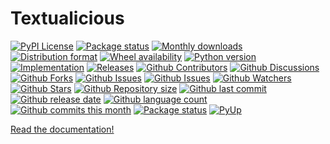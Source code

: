 # Textualicious

[![PyPI License](https://img.shields.io/pypi/l/textualicious.svg)](https://pypi.org/project/textualicious/)
[![Package status](https://img.shields.io/pypi/status/textualicious.svg)](https://pypi.org/project/textualicious/)
[![Monthly downloads](https://img.shields.io/pypi/dm/textualicious.svg)](https://pypi.org/project/textualicious/)
[![Distribution format](https://img.shields.io/pypi/format/textualicious.svg)](https://pypi.org/project/textualicious/)
[![Wheel availability](https://img.shields.io/pypi/wheel/textualicious.svg)](https://pypi.org/project/textualicious/)
[![Python version](https://img.shields.io/pypi/pyversions/textualicious.svg)](https://pypi.org/project/textualicious/)
[![Implementation](https://img.shields.io/pypi/implementation/textualicious.svg)](https://pypi.org/project/textualicious/)
[![Releases](https://img.shields.io/github/downloads/phil65/textualicious/total.svg)](https://github.com/phil65/textualicious/releases)
[![Github Contributors](https://img.shields.io/github/contributors/phil65/textualicious)](https://github.com/phil65/textualicious/graphs/contributors)
[![Github Discussions](https://img.shields.io/github/discussions/phil65/textualicious)](https://github.com/phil65/textualicious/discussions)
[![Github Forks](https://img.shields.io/github/forks/phil65/textualicious)](https://github.com/phil65/textualicious/forks)
[![Github Issues](https://img.shields.io/github/issues/phil65/textualicious)](https://github.com/phil65/textualicious/issues)
[![Github Issues](https://img.shields.io/github/issues-pr/phil65/textualicious)](https://github.com/phil65/textualicious/pulls)
[![Github Watchers](https://img.shields.io/github/watchers/phil65/textualicious)](https://github.com/phil65/textualicious/watchers)
[![Github Stars](https://img.shields.io/github/stars/phil65/textualicious)](https://github.com/phil65/textualicious/stars)
[![Github Repository size](https://img.shields.io/github/repo-size/phil65/textualicious)](https://github.com/phil65/textualicious)
[![Github last commit](https://img.shields.io/github/last-commit/phil65/textualicious)](https://github.com/phil65/textualicious/commits)
[![Github release date](https://img.shields.io/github/release-date/phil65/textualicious)](https://github.com/phil65/textualicious/releases)
[![Github language count](https://img.shields.io/github/languages/count/phil65/textualicious)](https://github.com/phil65/textualicious)
[![Github commits this month](https://img.shields.io/github/commit-activity/m/phil65/textualicious)](https://github.com/phil65/textualicious)
[![Package status](https://codecov.io/gh/phil65/textualicious/branch/main/graph/badge.svg)](https://codecov.io/gh/phil65/textualicious/)
[![PyUp](https://pyup.io/repos/github/phil65/textualicious/shield.svg)](https://pyup.io/repos/github/phil65/textualicious/)

[Read the documentation!](https://phil65.github.io/textualicious/)

